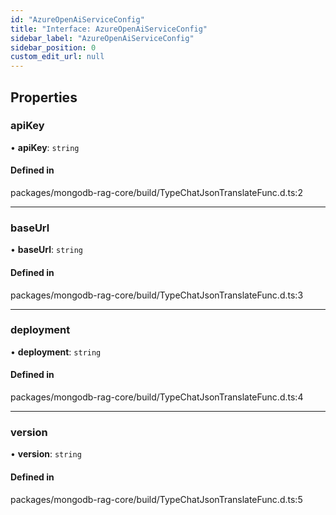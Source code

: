 ```yaml
---
id: "AzureOpenAiServiceConfig"
title: "Interface: AzureOpenAiServiceConfig"
sidebar_label: "AzureOpenAiServiceConfig"
sidebar_position: 0
custom_edit_url: null
---
```


## Properties

### apiKey

• **apiKey**: `string`

#### Defined in

packages/mongodb-rag-core/build/TypeChatJsonTranslateFunc.d.ts:2

___

### baseUrl

• **baseUrl**: `string`

#### Defined in

packages/mongodb-rag-core/build/TypeChatJsonTranslateFunc.d.ts:3

___

### deployment

• **deployment**: `string`

#### Defined in

packages/mongodb-rag-core/build/TypeChatJsonTranslateFunc.d.ts:4

___

### version

• **version**: `string`

#### Defined in

packages/mongodb-rag-core/build/TypeChatJsonTranslateFunc.d.ts:5
